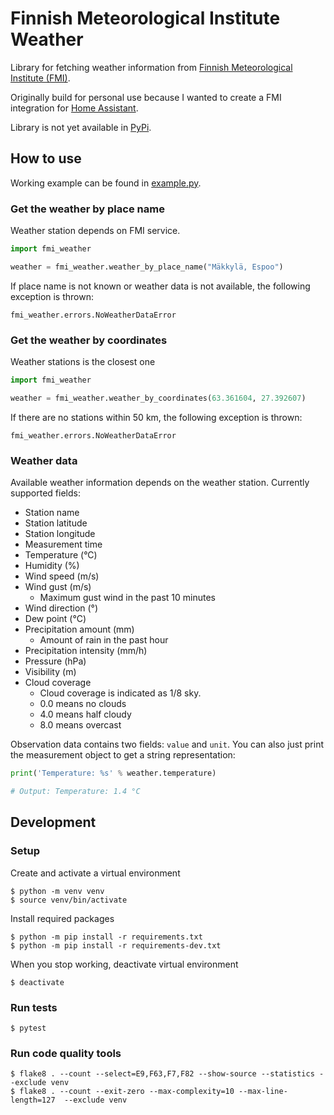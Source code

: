 # Finnish Meteorological Institute Weather
Library for fetching weather information from
[Finnish Meteorological Institute (FMI)](https://en.ilmatieteenlaitos.fi/open-data). 

Originally build for personal use because I wanted to create a FMI integration for
[Home Assistant](https://www.home-assistant.io/).

Library is not yet available in [PyPi](https://pypi.org/).

## How to use

Working example can be found in [example.py](example.py).

### Get the weather by place name

Weather station depends on FMI service.
```python
import fmi_weather

weather = fmi_weather.weather_by_place_name("Mäkkylä, Espoo")
```

If place name is not known or weather data is not available, the following exception is thrown:
```
fmi_weather.errors.NoWeatherDataError
```

### Get the weather by coordinates

Weather stations is the closest one
```python
import fmi_weather

weather = fmi_weather.weather_by_coordinates(63.361604, 27.392607)
```

If there are no stations within 50 km, the following exception is thrown:
```
fmi_weather.errors.NoWeatherDataError
```


### Weather data
Available weather information depends on the weather station. Currently supported fields: 
- Station name
- Station latitude
- Station longitude
- Measurement time
- Temperature (°C)
- Humidity (%)
- Wind speed (m/s)
- Wind gust (m/s)
  - Maximum gust wind in the past 10 minutes
- Wind direction (°)
- Dew point (°C)
- Precipitation amount (mm)
  - Amount of rain in the past hour
- Precipitation intensity (mm/h)
- Pressure (hPa)
- Visibility (m)
- Cloud coverage
  - Cloud coverage is indicated as 1/8 sky.
  - 0.0 means no clouds
  - 4.0 means half cloudy
  - 8.0 means overcast

Observation data contains two fields: `value` and `unit`. You can also just print the measurement object to get a string
representation:
```python
print('Temperature: %s' % weather.temperature)

# Output: Temperature: 1.4 °C
```

## Development

### Setup
Create and activate a virtual environment
```
$ python -m venv venv
$ source venv/bin/activate
```

Install required packages
```
$ python -m pip install -r requirements.txt
$ python -m pip install -r requirements-dev.txt
```

When you stop working, deactivate virtual environment
```
$ deactivate
```

### Run tests
```
$ pytest
```

### Run code quality tools
```
$ flake8 . --count --select=E9,F63,F7,F82 --show-source --statistics --exclude venv
$ flake8 . --count --exit-zero --max-complexity=10 --max-line-length=127  --exclude venv
```

